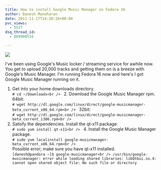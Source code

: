 ```yaml
---
title: How to install Google Music Manager on Fedora 16
author: Danesh Manoharan
date: 2011-11-17T14:28:28+00:00
pvc_views:
  - 5527
dsq_thread_id:
  - 889900534

---
```

![](/wp-content/uploads/2011/11/Google-Music-Icon-150x150.png)

I've been using Google's Music locker / streaming service for awhile now. You get to upload 20,000 tracks and getting them on is a breeze with Google's Music Manager. I'm running Fedora 16 now and here's I got Google Music Manager running on it.

1. Get into your home downloads directory.  
`# cd ~/Downloads<br />
` 2. Download the Google Music Manager rpm.  
64bit:  
`# wget http://dl.google.com/linux/direct/google-musicmanager-beta_current_x86_64.rpm<br />
` 32bit:  
`# wget http://dl.google.com/linux/direct/google-musicmanager-beta_current_i386.rpm<br />
`  
3. Satisfy the dependencies. Install the qt-x11 package.  
`# sudo yum install qt-x11<br />
` 4. Install the Google Music Manager package.  
`# sudo yum localinstall google-musicmanager-beta_current_x86_64.rpm<br />
`  
Possible error; make sure you have qt-x11 installed.  
`[danesh@pandora ~]$ google-musicmanager<br />
/usr/bin/google-musicmanager: error while loading shared libraries: libQtGui.so.4: cannot open shared object file: No such file or directory`